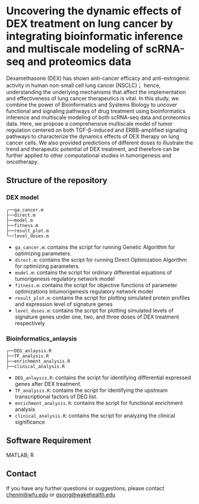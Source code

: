 # Uncovering the dynamic effects of DEX  treatment on lung cancer by integrating  bioinformatic inference and multiscale  modeling of scRNA-seq and proteomics data

Dexamethasone (DEX) has shown anti-cancer efficacy and anti-estrogenic activity in human non-small cell lung cancer  (NSCLC)； hence, understanding the underlying mechanisms that affect the implementation and effectiveness of lung cancer therapeutics is vital. In this study, we combine the power of  Bioinformatics and Systems Biology to uncover functional and signaling pathways of  drug treatment using bioinformatics inference and multiscale modeling of both scRNA-seq data and  proteomics data. Here, we propose a comprehensive multiscale model of tumor regulation centered on both TGF-β-induced and ERBB-amplified signaling pathways to characterize the dynamics effects of DEX therapy on lung cancer cells. We also provided predictions of  different doses to illustrate the trend and therapeutic potential of DEX treatment, and therefore can be further applied to other computational studies in tumorigenesis and oncotherapy.

## Structure of the repository

### DEX model
```
┌──ga_cancer.m
├──direct.m
├──model.m
├──fitness.m
├──result_plot.m
└──level_doses.m
```

- `ga_cancer.m`: contains the script for running Genetic Algorithm for optimizing parameters.
- `direct.m`: contains the script for running Direct Optimization Algorithm for optimizing parameters.
- `model.m`: contains the script for ordinary differential equations of tumorigenesis regulatory network model
- `fitness.m`: contains the script for objective functions of parameter optimizations intumorigenesis regulatory network model
- `result_plot.m`: contains the script for plotting simulated protein profiles and expression level of signature genes
- `level_doses.m`: contains the script for plotting simulated levels of signature genes under one, two, and three doses of DEX treatment respectively


### Bioinformatics_anlaysis
```
┌──DEG_anlaysis.R
├──TF_analysis.R
├──enrichment_analysis.R
├──clinical_analysis.R
```
- `DEG_anlaysis.R`: contains the script for identifying differential expressed genes after DEX treatment.
- `TF_analysis.R`: contains the script for identifying the upstream transcriptional factors of DEG list.
- `enrichment_analysis.R`: contains the script for functional enrichment analysis 
- `clinical_analysis.R`: contains the script for analyzing the clinical significance

## Software Requirement

MATLAB; R

## Contact

If you have any further questions or suggestions, please contact [chenm@wfu.edu](mailto:chenm@wfu.edu) or [qsong@wakehealth.edu](mailto:qsong@wakehealth.edu)

